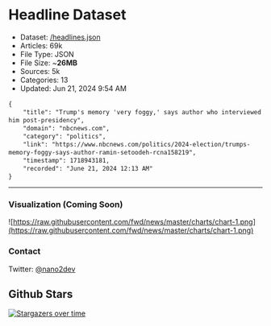 # Headline Dataset

- Dataset: [/headlines.json](https://raw.githubusercontent.com/fwd/news/master/headlines.json) 
- Articles: 69k
- File Type: JSON
- File Size: ~**26MB**
- Sources: 5k
- Categories: 13
- Updated: Jun 21, 2024 9:54 AM

```
{
    "title": "Trump's memory 'very foggy,' says author who interviewed him post-presidency",
    "domain": "nbcnews.com",
    "category": "politics",
    "link": "https://www.nbcnews.com/politics/2024-election/trumps-memory-foggy-says-author-ramin-setoodeh-rcna158219",
    "timestamp": 1718943181,
    "recorded": "June 21, 2024 12:13 AM"
}
```

---

### Visualization (Coming Soon)

![https://raw.githubusercontent.com/fwd/news/master/charts/chart-1.png](https://raw.githubusercontent.com/fwd/news/master/charts/chart-1.png)

### Contact 

Twitter: [@nano2dev](https://twitter.com/nano2dev)

## Github Stars

[![Stargazers over time](https://starchart.cc/fwd/news.svg)](https://starchart.cc/fwd/news)
